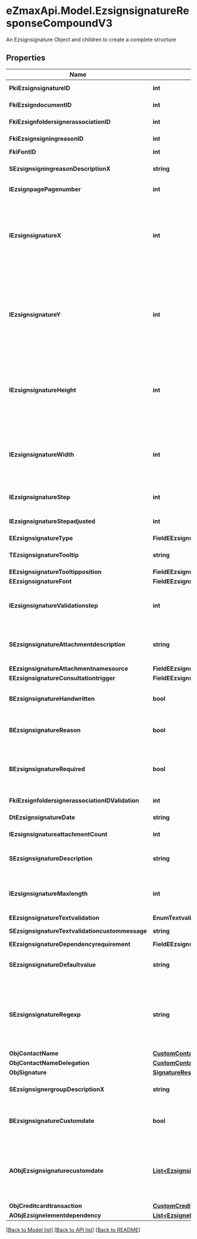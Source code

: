 # eZmaxApi.Model.EzsignsignatureResponseCompoundV3
An Ezsignsignature Object and children to create a complete structure

## Properties

Name | Type | Description | Notes
------------ | ------------- | ------------- | -------------
**PkiEzsignsignatureID** | **int** | The unique ID of the Ezsignsignature | 
**FkiEzsigndocumentID** | **int** | The unique ID of the Ezsigndocument | 
**FkiEzsignfoldersignerassociationID** | **int** | The unique ID of the Ezsignfoldersignerassociation | 
**FkiEzsignsigningreasonID** | **int** | The unique ID of the Ezsignsigningreason | [optional] 
**FkiFontID** | **int** | The unique ID of the Font | [optional] 
**SEzsignsigningreasonDescriptionX** | **string** | The description of the Ezsignsigningreason in the language of the requester | [optional] 
**IEzsignpagePagenumber** | **int** | The page number in the Ezsigndocument | 
**IEzsignsignatureX** | **int** | The X coordinate (Horizontal) where to put the Ezsignsignature on the page.  Coordinate is calculated at 100dpi (dot per inch). So for example, if you want to put the Ezsignsignature 2 inches from the left border of the page, you would use \&quot;200\&quot; for the X coordinate. | 
**IEzsignsignatureY** | **int** | The Y coordinate (Vertical) where to put the Ezsignsignature on the page.  Coordinate is calculated at 100dpi (dot per inch). So for example, if you want to put the Ezsignsignature 3 inches from the top border of the page, you would use \&quot;300\&quot; for the Y coordinate. | 
**IEzsignsignatureHeight** | **int** | The height of the Ezsignsignature.  Size is calculated at 100dpi (dot per inch). So for example, if you want the Ezsignsignature to have an height of 2 inches, you would use \&quot;200\&quot; for the iEzsignsignatureHeight. | [optional] 
**IEzsignsignatureWidth** | **int** | The width of the Ezsignsignature.  Size is calculated at 100dpi (dot per inch). So for example, if you want the Ezsignsignature to have a width of 2 inches, you would use \&quot;200\&quot; for the iEzsignsignatureWidth. | [optional] 
**IEzsignsignatureStep** | **int** | The step when the Ezsignsigner will be invited to sign | 
**IEzsignsignatureStepadjusted** | **int** | The step when the Ezsignsigner will be invited to sign | [optional] 
**EEzsignsignatureType** | **FieldEEzsignsignatureType** |  | 
**TEzsignsignatureTooltip** | **string** | A tooltip that will be presented to Ezsignsigner about the Ezsignsignature | [optional] 
**EEzsignsignatureTooltipposition** | **FieldEEzsignsignatureTooltipposition** |  | [optional] 
**EEzsignsignatureFont** | **FieldEEzsignsignatureFont** |  | [optional] 
**IEzsignsignatureValidationstep** | **int** | The step when the Ezsignsigner will be invited to validate the Ezsignsignature of eEzsignsignatureType Attachments | [optional] 
**SEzsignsignatureAttachmentdescription** | **string** | The description attached to the attachment name added in Ezsignsignature of eEzsignsignatureType Attachments | [optional] 
**EEzsignsignatureAttachmentnamesource** | **FieldEEzsignsignatureAttachmentnamesource** |  | [optional] 
**EEzsignsignatureConsultationtrigger** | **FieldEEzsignsignatureConsultationtrigger** |  | [optional] 
**BEzsignsignatureHandwritten** | **bool** | Whether the Ezsignsignature must be handwritten or not when eEzsignsignatureType &#x3D; Signature. | [optional] 
**BEzsignsignatureReason** | **bool** | Whether the Ezsignsignature must include a reason or not when eEzsignsignatureType &#x3D; Signature. | [optional] 
**BEzsignsignatureRequired** | **bool** | Whether the Ezsignsignature is required or not. This field is relevant only with Ezsignsignature with eEzsignsignatureType &#x3D; Attachments, Text or Textarea. | [optional] 
**FkiEzsignfoldersignerassociationIDValidation** | **int** | The unique ID of the Ezsignfoldersignerassociation | [optional] 
**DtEzsignsignatureDate** | **string** | The date the Ezsignsignature was signed | [optional] 
**IEzsignsignatureattachmentCount** | **int** | The count of Ezsignsignatureattachment | [optional] 
**SEzsignsignatureDescription** | **string** | The value entered while signing Ezsignsignature of eEzsignsignatureType **City**, **FieldText** and **FieldTextarea** | [optional] 
**IEzsignsignatureMaxlength** | **int** | The maximum length for the value in the Ezsignsignature  This can only be set if eEzsignsignatureType is **FieldText** or **FieldTextarea** | [optional] 
**EEzsignsignatureTextvalidation** | **EnumTextvalidation** |  | [optional] 
**SEzsignsignatureTextvalidationcustommessage** | **string** | Description of validation rule. Show by signatory. | [optional] 
**EEzsignsignatureDependencyrequirement** | **FieldEEzsignsignatureDependencyrequirement** |  | [optional] 
**SEzsignsignatureDefaultvalue** | **string** | The default value for the Ezsignsignature  You can use the codes below and they will be replaced at signature time.    | Code | Description | Example | | - -- -- -- -- -- -- -- -- -- -- -- -- | - -- -- -- -- -- - | - -- -- -- -- -- - | | {sUserFirstname} | The first name of the contact | John | | {sUserLastname} | The last name of the contact | Doe | | {sUserJobtitle} | The job title | Sales Representative | | {sCompany} | Company name | eZmax Solutions Inc. | | {sEmailAddress} | The email address | email@example.com | | {sPhoneE164} | A phone number in E.164 Format | +15149901516 | | {sPhoneE164Cell} | A phone number in E.164 Format | +15149901516 | | [optional] 
**SEzsignsignatureRegexp** | **string** | A regular expression to indicate what values are acceptable for the Ezsignsignature.  This can only be set if eEzsignsignatureType is **FieldText** or **FieldTextarea** and eEzsignsignatureTextvalidation is **Custom** | [optional] 
**ObjContactName** | [**CustomContactNameResponse**](CustomContactNameResponse.md) |  | 
**ObjContactNameDelegation** | [**CustomContactNameResponse**](CustomContactNameResponse.md) |  | [optional] 
**ObjSignature** | [**SignatureResponseCompound**](SignatureResponseCompound.md) |  | [optional] 
**SEzsignsignergroupDescriptionX** | **string** | The Description of the Ezsignsignergroup in the language of the requester | [optional] 
**BEzsignsignatureCustomdate** | **bool** | Whether the Ezsignsignature has a custom date format or not. (Only possible when eEzsignsignatureType is **Name** or **Handwritten**) | [optional] 
**AObjEzsignsignaturecustomdate** | [**List&lt;EzsignsignaturecustomdateResponseCompoundV2&gt;**](EzsignsignaturecustomdateResponseCompoundV2.md) | An array of custom date blocks that will be filled at the time of signature.  Can only be used if bEzsignsignatureCustomdate is true.  Use an empty array if you don&#39;t want to have a date at all. | [optional] 
**ObjCreditcardtransaction** | [**CustomCreditcardtransactionResponse**](CustomCreditcardtransactionResponse.md) |  | [optional] 
**AObjEzsignelementdependency** | [**List&lt;EzsignelementdependencyResponseCompound&gt;**](EzsignelementdependencyResponseCompound.md) |  | [optional] 

[[Back to Model list]](../README.md#documentation-for-models) [[Back to API list]](../README.md#documentation-for-api-endpoints) [[Back to README]](../README.md)

